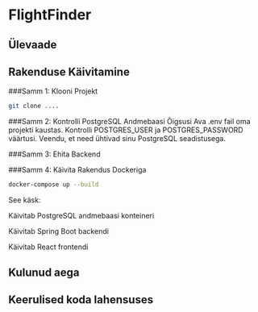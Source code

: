 # FlightFinder

## Ülevaade


## Rakenduse Käivitamine

###Samm 1: Klooni Projekt
```sh
git clone ....
```

###Samm 2: Kontrolli PostgreSQL Andmebaasi Õigsusi
Ava .env fail oma projekti kaustas.
Kontrolli POSTGRES_USER ja POSTGRES_PASSWORD väärtusi.
Veendu, et need ühtivad sinu PostgreSQL seadistusega.

###Samm 3: Ehita Backend

###Samm 4: Käivita Rakendus Dockeriga

```sh
docker-compose up --build
```
See käsk:

Käivitab PostgreSQL andmebaasi konteineri

Käivitab Spring Boot backendi

Käivitab React frontendi

## Kulunud aega

## Keerulised koda lahensuses
